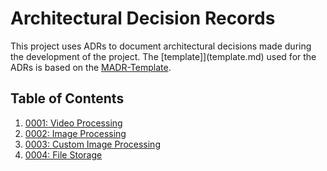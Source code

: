 # Architectural Decision Records

This project uses ADRs to document architectural decisions made during the development of the project.
The [template]](template.md) used for the ADRs is based on the [MADR-Template](https://adr.github.io/madr/).

## Table of Contents

1. [0001: Video Processing](0001-video-processing.md)
2. [0002: Image Processing](0002-image-processing.md)
3. [0003: Custom Image Processing](0003-custom-image-processing.md)
4. [0004: File Storage](0004-file-storage.md)